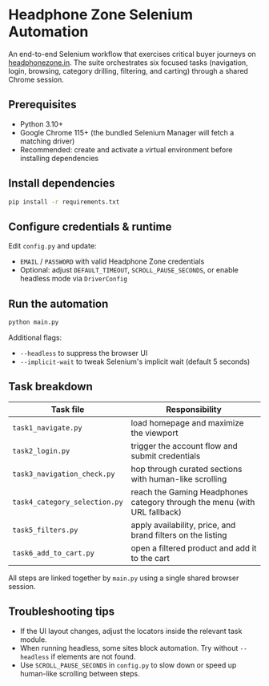 # Headphone Zone Selenium Automation

An end-to-end Selenium workflow that exercises critical buyer journeys on [headphonezone.in](https://www.headphonezone.in/). The suite orchestrates six focused tasks (navigation, login, browsing, category drilling, filtering, and carting) through a shared Chrome session.

## Prerequisites

- Python 3.10+
- Google Chrome 115+ (the bundled Selenium Manager will fetch a matching driver)
- Recommended: create and activate a virtual environment before installing dependencies

## Install dependencies

```cmd
pip install -r requirements.txt
```

## Configure credentials & runtime

Edit `config.py` and update:

- `EMAIL` / `PASSWORD` with valid Headphone Zone credentials
- Optional: adjust `DEFAULT_TIMEOUT`, `SCROLL_PAUSE_SECONDS`, or enable headless mode via `DriverConfig`

## Run the automation

```cmd
python main.py
```

Additional flags:

- `--headless` to suppress the browser UI
- `--implicit-wait` to tweak Selenium's implicit wait (default 5 seconds)

## Task breakdown

| Task file | Responsibility |
| --- | --- |
| `task1_navigate.py` | load homepage and maximize the viewport |
| `task2_login.py` | trigger the account flow and submit credentials |
| `task3_navigation_check.py` | hop through curated sections with human-like scrolling |
| `task4_category_selection.py` | reach the Gaming Headphones category through the menu (with URL fallback) |
| `task5_filters.py` | apply availability, price, and brand filters on the listing |
| `task6_add_to_cart.py` | open a filtered product and add it to the cart |

All steps are linked together by `main.py` using a single shared browser session.

## Troubleshooting tips

- If the UI layout changes, adjust the locators inside the relevant task module.
- When running headless, some sites block automation. Try without `--headless` if elements are not found.
- Use `SCROLL_PAUSE_SECONDS` in `config.py` to slow down or speed up human-like scrolling between steps.
